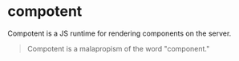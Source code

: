 # compotent

Compotent is a JS runtime for rendering components on the server.

> Compotent is a malapropism of the word "component."

